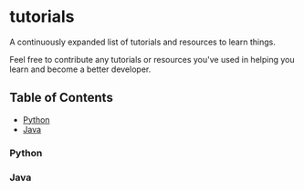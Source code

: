 # tutorials
A continuously expanded list of tutorials and resources to learn things.

Feel free to contribute any tutorials or resources you've used in helping you learn and become a better developer.

## Table of Contents
- [Python](#python)
- [Java](#java)

### Python
### Java


